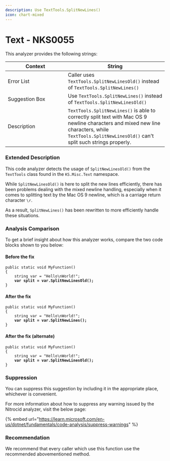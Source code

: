```yaml
---
description: Use TextTools.SplitNewLines()
icon: chart-mixed
---
```


# Text - NKS0055

This analyzer provides the following strings:

<table><thead><tr><th width="174">Context</th><th>String</th></tr></thead><tbody><tr><td>Error List</td><td>Caller uses <code>TextTools.SplitNewLinesOld()</code> instead of <code>TextTools.SplitNewLines()</code></td></tr><tr><td>Suggestion Box</td><td>Use <code>TextTools.SplitNewLines()</code> instead of <code>TextTools.SplitNewLinesOld()</code></td></tr><tr><td>Description</td><td><code>TextTools.SplitNewLines()</code> is able to correctly split text with Mac OS 9 newline characters and mixed new line characters, while <code>TextTools.SplitNewLinesOld()</code> can't split such strings properly.</td></tr></tbody></table>

### Extended Description

This code analyzer detects the usage of `SplitNewLinesOld()` from the `TextTools` class found in the `KS.Misc.Text` namespace.

While `SplitNewLinesOld()` is here to split the new lines efficiently, there has been problems dealing with the mixed newline handling, especially when it comes to splitting text by the Mac OS 9 newline, which is a carriage return character `\r`.

As a result, `SplitNewLines()` has been rewritten to more efficiently handle these situations.

### Analysis Comparison

To get a brief insight about how this analyzer works, compare the two code blocks shown to you below:

#### Before the fix

<pre class="language-csharp" data-title="Somewhere in your mod code..." data-line-numbers><code class="lang-csharp">public static void MyFunction()
{
    string var = "Hello\nWorld!";
<strong>    var split = var.SplitNewLinesOld();
</strong>}
</code></pre>

#### After the fix

<pre class="language-csharp" data-title="Somewhere in your mod code..." data-line-numbers><code class="lang-csharp">public static void MyFunction()
{
    string var = "Hello\nWorld!";
<strong>    var split = var.SplitNewLines();
</strong>}
</code></pre>

#### After the fix (alternate)

<pre class="language-csharp" data-title="Somewhere in your mod code" data-line-numbers><code class="lang-csharp">public static void MyFunction()
{
    string var = "Hello\nWorld!";
<strong>    var split = var.SplitNewLinesOld();
</strong>}
</code></pre>

### Suppression

You can suppress this suggestion by including it in the appropriate place, whichever is convenient.

For more information about how to suppress any warning issued by the Nitrocid analyzer, visit the below page:

{% embed url="https://learn.microsoft.com/en-us/dotnet/fundamentals/code-analysis/suppress-warnings" %}

### Recommendation

We recommend that every caller which use this function use the recommended abovementioned method.
